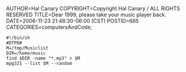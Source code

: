 AUTHOR=Hal Canary
COPYRIGHT=Copyright Hal Canary / ALL RIGHTS RESERVED
TITLE=Dear 1999, please take your music player back.
DATE=2006-11-23 21:48:30-06:00 (CST)
POSTID=665
CATEGORIES=computersAndCode;

    #!/bin/sh
    #DTPD#
    M=/tmp/Musiclist
    DIR=/home/music
    find $DIR -name "*.mp3" > $M
    mpg321 --list $M --random
